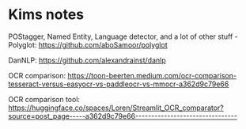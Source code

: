 # Kims notes
POStagger, Named Entity, Language detector, and a lot of other stuff - 
Polyglot:
https://github.com/aboSamoor/polyglot

DanNLP:
https://github.com/alexandrainst/danlp

OCR comparison:
https://toon-beerten.medium.com/ocr-comparison-tesseract-versus-easyocr-vs-paddleocr-vs-mmocr-a362d9c79e66

OCR comparison tool:
https://huggingface.co/spaces/Loren/Streamlit_OCR_comparator?source=post_page-----a362d9c79e66--------------------------------
